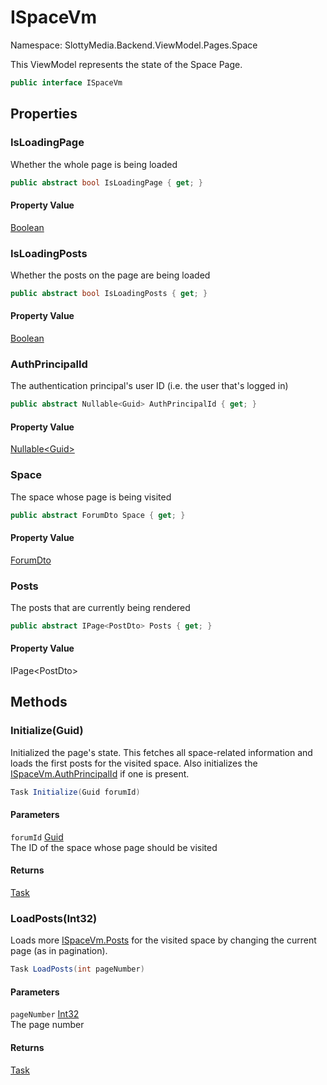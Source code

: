# ISpaceVm

Namespace: SlottyMedia.Backend.ViewModel.Pages.Space

This ViewModel represents the state of the Space Page.

```csharp
public interface ISpaceVm
```

## Properties

### **IsLoadingPage**

Whether the whole page is being loaded

```csharp
public abstract bool IsLoadingPage { get; }
```

#### Property Value

[Boolean](https://docs.microsoft.com/en-us/dotnet/api/system.boolean)<br>

### **IsLoadingPosts**

Whether the posts on the page are being loaded

```csharp
public abstract bool IsLoadingPosts { get; }
```

#### Property Value

[Boolean](https://docs.microsoft.com/en-us/dotnet/api/system.boolean)<br>

### **AuthPrincipalId**

The authentication principal's user ID (i.e. the user that's logged in)

```csharp
public abstract Nullable<Guid> AuthPrincipalId { get; }
```

#### Property Value

[Nullable&lt;Guid&gt;](https://docs.microsoft.com/en-us/dotnet/api/system.nullable-1)<br>

### **Space**

The space whose page is being visited

```csharp
public abstract ForumDto Space { get; }
```

#### Property Value

[ForumDto](./slottymedia.backend.dtos.forumdto.md)<br>

### **Posts**

The posts that are currently being rendered

```csharp
public abstract IPage<PostDto> Posts { get; }
```

#### Property Value

IPage&lt;PostDto&gt;<br>

## Methods

### **Initialize(Guid)**

Initialized the page's state. This fetches all space-related information and loads
 the first posts for the visited space. Also initializes the [ISpaceVm.AuthPrincipalId](./slottymedia.backend.viewmodel.pages.space.ispacevm.md#authprincipalid)
 if one is present.

```csharp
Task Initialize(Guid forumId)
```

#### Parameters

`forumId` [Guid](https://docs.microsoft.com/en-us/dotnet/api/system.guid)<br>
The ID of the space whose page should be visited

#### Returns

[Task](https://docs.microsoft.com/en-us/dotnet/api/system.threading.tasks.task)<br>

### **LoadPosts(Int32)**

Loads more [ISpaceVm.Posts](./slottymedia.backend.viewmodel.pages.space.ispacevm.md#posts) for the visited space by changing the current
 page (as in pagination).

```csharp
Task LoadPosts(int pageNumber)
```

#### Parameters

`pageNumber` [Int32](https://docs.microsoft.com/en-us/dotnet/api/system.int32)<br>
The page number

#### Returns

[Task](https://docs.microsoft.com/en-us/dotnet/api/system.threading.tasks.task)<br>
